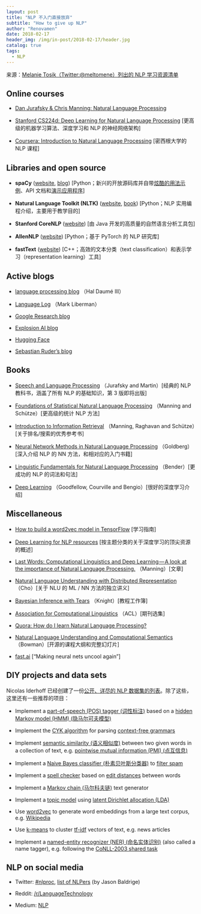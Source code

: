 ```yaml
---
layout: post
title: "NLP 不入门直接放弃"
subtitle: "How to give up NLP"
author: "Renovamen"
date: 2018-02-17
header_img: /img/in-post/2018-02-17/header.jpg
catalog: true
tags:
  - NLP
---
```


来源：[Melanie Tosik（Twitter:@meltomene）列出的 NLP 学习资源清单](https://towardsdatascience.com/how-to-get-started-in-nlp-6a62aa4eaeff)

<!-- more -->

## Online courses

- [Dan Jurafsky & Chris Manning: Natural Language Processing](https://www.youtube.com/playlist?list=PL8FFE3F391203C98C)

- [Stanford CS224d: Deep Learning for Natural Language Processing](http://cs224d.stanford.edu/syllabus.html) [更高级的机器学习算法、深度学习和 NLP 的神经网络架构]

- [Coursera: Introduction to Natural Language Processing](https://www.youtube.com/playlist?list=PLLssT5z_DsK8BdawOVCCaTCO99Ya58ryR) [密西根大学的 NLP 课程]

## Libraries and open source

- **spaCy** ([website](https://spacy.io), [blog](https://explosion.ai/blog/))	[Python；新兴的开放源码库并自带[炫酷的用法示例](https://spacy.io/usage/spacy-101)、API 文档和[演示应用程序](https://spacy.io/docs/usage/showcase)]

- **Natural Language Toolkit (NLTK)** ([website](http://www.nltk.org/), [book](http://www.nltk.org/book/))	[Python；NLP 实用编程介绍，主要用于教学目的]

- **Stanford CoreNLP** ([website](https://stanfordnlp.github.io/CoreNLP/))	[由 Java 开发的高质量的自然语言分析工具包]

- **AllenNLP** ([website](https://allennlp.org/))	[Python；基于 PyTorch 的 NLP 研究库]

- **fastText** ([website](https://fasttext.cc/))	[C++；高效的文本分类（text classification）和表示学习（representation learning）工具]

## Active blogs

- [language processing blog](https://nlpers.blogspot.com/natural)	（Hal Daumé III）

- [Language Log](http://languagelog.ldc.upenn.edu/nll/)	（Mark Liberman）

- [Google Research blog](https://research.googleblog.com/)

- [Explosion AI blog](https://explosion.ai/blog/)

- [Hugging Face](https://medium.com/huggingface)

- [Sebastian Ruder’s blog](http://ruder.io/#open)

## Books

- [Speech and Language Processing](https://web.stanford.edu/~jurafsky/slp3/)	（Jurafsky and Martin）[经典的 NLP 教科书，涵盖了所有 NLP 的基础知识，第 3 版即将出版]

- [Foundations of Statistical Natural Language Processing](https://nlp.stanford.edu/fsnlp/)	（Manning and Schütze）[更高级的统计 NLP 方法]

- [Introduction to Information Retrieval](https://nlp.stanford.edu/IR-book/)	（Manning, Raghavan and Schütze）[关于排名/搜索的优秀参考书]

- [Neural Network Methods in Natural Language Processing](https://www.morganclaypool.com/doi/abs/10.2200/S00762ED1V01Y201703HLT037)	（Goldberg）[深入介绍 NLP 的 NN 方法，和相对应的入门书籍]

- [Linguistic Fundamentals for Natural Language Processing](http://www.morganclaypool.com/doi/abs/10.2200/S00493ED1V01Y201303HLT020)	（Bender）[更成功的 NLP 的词法和句法]

- [Deep Learning](http://www.deeplearningbook.org/)	（Goodfellow, Courville and Bengio）[很好的深度学习介绍]

## Miscellaneous

- [How to build a word2vec model in TensorFlow](https://www.tensorflow.org/versions/master/tutorials/word2vec/index.html)	[学习指南]

- [Deep Learning for NLP resources](https://github.com/andrewt3000/dl4nlp)	[按主题分类的关于深度学习的顶尖资源的概述]

- [Last Words: Computational Linguistics and Deep Learning — A look at the importance of Natural Language Processing.](http://mitp.nautil.us/article/170/last-words-computational-linguistics-and-deep-learning)	（Manning）[文章]

- [Natural Language Understanding with Distributed Representation](https://github.com/nyu-dl/NLP_DL_Lecture_Note/blob/master/lecture_note.pdf)	（Cho）[关于 NLU 的 ML / NN 方法的独立讲义]

- [Bayesian Inference with Tears](http://www.isi.edu/natural-language/people/bayes-with-tears.pdf)	（Knight）[教程工作簿]

- [Association for Computational Linguistics](http://aclanthology.info/) （ACL）[期刊选集]

- [Quora: How do I learn Natural Language Processing?](https://www.quora.com/How-do-I-learn-Natural-Language-Processing)

- [Natural Language Understanding and Computational Semantics](https://docs.google.com/document/d/1mkB6KA7KuzNeoc9jW3mfOthv_6Uberxs8l2H7BmJdzg/edit)	（Bowman）[开源的课程大纲和完整幻灯片]

- [fast.ai](http://www.fast.ai/)	[“Making neural nets uncool again”]

## DIY projects and data sets

Nicolas Iderhoff 已经创建了一份[公开、详尽的 NLP 数据集的列表](https://github.com/niderhoff/nlp-datasets)。除了这些，这里还有一些推荐的项目：

- Implement a [part-of-speech (POS) tagger (词性标注)](https://en.wikipedia.org/wiki/Part-of-speech_tagging) based on a [hidden Markov model (HMM) (隐马尔可夫模型)](https://en.wikipedia.org/wiki/Hidden_Markov_model)

- Implement the [CYK algorithm](https://en.wikipedia.org/wiki/CYK_algorithm) for parsing [context-free grammars](https://en.wikipedia.org/wiki/Context-free_grammar)

- Implement [semantic similarity (语义相似度)](https://en.wikipedia.org/wiki/Semantic_similarity) between two given words in a collection of text, e.g. [pointwise mutual information (PMI) (点互信息)](https://en.wikipedia.org/wiki/Pointwise_mutual_information)

- Implement a [Naive Bayes classifier (朴素贝叶斯分类器)](https://en.wikipedia.org/wiki/Naive_Bayes_classifier) to [filter spam](https://en.wikipedia.org/wiki/Naive_Bayes_spam_filtering)

- Implement a [spell checker](https://en.wikipedia.org/wiki/Spell_checker) based on [edit distances](https://en.wikipedia.org/wiki/Edit_distance) between words

- Implement a [Markov chain (马尔科夫链)](https://en.wikipedia.org/wiki/Markov_chain) text generator

- Implement a [topic model](https://en.wikipedia.org/wiki/Topic_model) using [latent Dirichlet allocation (LDA)](https://en.wikipedia.org/wiki/Latent_Dirichlet_allocation)

- Use [word2vec](https://code.google.com/archive/p/word2vec/) to generate word embeddings from a large text corpus, e.g. [Wikipedia](https://en.wikipedia.org/wiki/Wikipedia:Database_download)

- Use [k-means](https://en.wikipedia.org/wiki/K-means_clustering) to cluster [tf-idf](https://en.wikipedia.org/wiki/Tf%E2%80%93idf) vectors of text, e.g. news articles

- Implement a [named-entity recognizer (NER) (命名实体识别)](https://en.wikipedia.org/wiki/Named-entity_recognition) (also called a name tagger), e.g. following the [CoNLL-2003 shared task](https://www.clips.uantwerpen.be/conll2003/ner/)

## NLP on social media

- Twitter: [#nlproc](https://twitter.com/hashtag/nlproc), [list of NLPers](https://twitter.com/hashtag/nlproc) (by Jason Baldrige)

- Reddit: [/r/LanguageTechnology](https://www.reddit.com/r/LanguageTechnology)

- Medium: [NLP](https://medium.com/tag/nlp)
